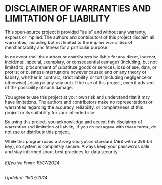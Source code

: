 # DISCLAIMER OF WARRANTIES AND LIMITATION OF LIABILITY

This open-source project is provided "as is" and without any warranty, express or implied. The authors and contributors of this project disclaim all warranties, including but not limited to the implied warranties of merchantability and fitness for a particular purpose. 

In no event shall the authors or contributors be liable for any direct, indirect, incidental, special, exemplary, or consequential damages (including, but not limited to, procurement of substitute goods or services; loss of use, data, or profits; or business interruption) however caused and on any theory of liability, whether in contract, strict liability, or tort (including negligence or otherwise) arising in any way out of the use of this project, even if advised of the possibility of such damage.

You agree to use this project at your own risk and understand that it may have limitations. The authors and contributors make no representations or warranties regarding the accuracy, reliability, or completeness of this project or its suitability for your intended use. 

By using this project, you acknowledge and accept this disclaimer of warranties and limitation of liability. If you do not agree with these terms, do not use or distribute this project.

While this program uses a strong encryption standard (AES with a 256-bit key), no system is completely secure. Always keep your passwords safe and stay informed about best practices for data security.

###### Effective From: 19/07/2024
###### Updated: 19/07/2024
